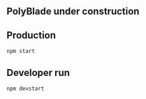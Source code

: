 ## PolyBlade under construction

## Production
```
npm start
```
## Developer run
```
npm devstart
```
